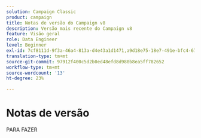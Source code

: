 ```yaml
---
solution: Campaign Classic
product: campaign
title: Notas de versão do Campaign v8
description: Versão mais recente do Campaign v8
feature: Visão geral
role: Data Engineer
level: Beginner
exl-id: 7cf8111d-9f3a-46a4-813a-d4e43a1d1471,a9d18e75-18e7-491e-bfc4-671c3600396e
translation-type: tm+mt
source-git-commit: 97912f400c5d2b0ed48efd8d980b8ea5ff782652
workflow-type: tm+mt
source-wordcount: '13'
ht-degree: 23%

---
```


# Notas de versão

PARA FAZER
